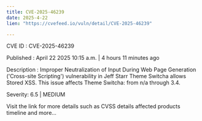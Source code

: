 ```yaml
---
title: CVE-2025-46239
date: 2025-4-22
lien: "https://cvefeed.io/vuln/detail/CVE-2025-46239"

---
```


CVE ID : CVE-2025-46239

Published :  April 22
2025
10:15 a.m. | 4 hours
11 minutes ago

Description : Improper Neutralization of Input During Web Page Generation ('Cross-site Scripting') vulnerability in Jeff Starr Theme Switcha allows Stored XSS. This issue affects Theme Switcha: from n/a through 3.4.

Severity: 6.5 | MEDIUM

Visit the link for more details
such as CVSS details
affected products
timeline
and more...
